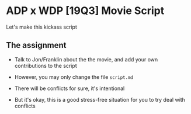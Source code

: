 # ADP x WDP [19Q3] Movie Script

Let's make this kickass script

## The assignment

- Talk to Jon/Franklin about the the movie, and add your own contributions to the script

- However, you may only change the file `script.md`

- There will be conflicts for sure, it's intentional

- But it's okay, this is a good stress-free situation for you to try deal with conflicts